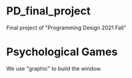 # PD_final_project
Final project of "Programming Design 2021 Fall"

# Psychological Games
We use "graphic" to build the window.
